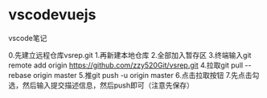 # vscodevuejs
vscode笔记

0.先建立远程仓库vsrep.git
1.再新建本地仓库
2.全部加入暂存区
3.终端输入git remote add origin https://github.com/zzy520Git/vsrep.git
4.拉取git pull --rebase origin master
5.推git push -u origin master
6.点击拉取按钮
7.先点击勾选，然后输入提交描述信息，然后push即可（注意先保存）